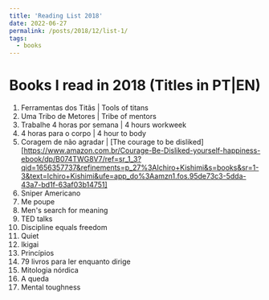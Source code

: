```yaml
---
title: 'Reading List 2018'
date: 2022-06-27
permalink: /posts/2018/12/list-1/
tags:
  - books
---
```


Books I read in 2018 (Titles in PT|EN)
======


1. Ferramentas dos Titãs | Tools of titans
2. Uma Tribo de Metores | Tribe of mentors
3. Trabalhe 4 horas por semana | 4 hours workweek
4. 4 horas para o corpo | 4 hour to body
5. Coragem de não agradar | [The courage to be disliked][https://www.amazon.com.br/Courage-Be-Disliked-yourself-happiness-ebook/dp/B074TWG8V7/ref=sr_1_3?qid=1656357737&refinements=p_27%3AIchiro+Kishimi&s=books&sr=1-3&text=Ichiro+Kishimi&ufe=app_do%3Aamzn1.fos.95de73c3-5dda-43a7-bd1f-63af03b14751]
6. Sniper Americano
7. Me poupe
8. Men's search for meaning
9. TED talks
10. Discipline equals freedom
11. Quiet
12. Ikigai
13. Princípios
14. 79 livros para ler enquanto dirige
15. Mitologia nórdica
16. A queda
17. Mental toughness
